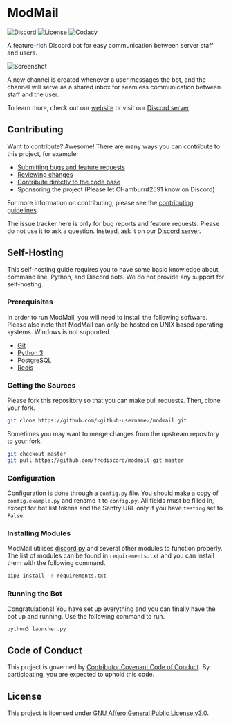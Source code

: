 # ModMail

[![Discord](https://discordapp.com/api/guilds/576016832956334080/embed.png)](https://discord.gg/wjWJwJB)
[![License](https://img.shields.io/github/license/chamburr/modmail.svg)](https://github.com/chamburr/modmail/blob/master/LICENSE)
[![Codacy](https://api.codacy.com/project/badge/Grade/aad8b5aee37940a08b15d6de2bc977a8)](https://www.codacy.com?utm_source=github.com&amp;utm_medium=referral&amp;utm_content=chamburr/modmail&amp;utm_campaign=Badge_Grade)

A feature-rich Discord bot for easy communication between server staff and users.

![Screenshot](https://modmail.xyz/images/screenshot.png)

A new channel is created whenever a user messages the bot, and the channel will serve as a shared inbox for seamless communication between staff and the user.

To learn more, check out our [website](https://modmail.xyz) or visit our [Discord server](https://discord.gg/wjWJwJB).

## Contributing

Want to contribute? Awesome! There are many ways you can contribute to this project, for example:

- [Submitting bugs and feature requests](https://github.com/frcdiscord/modmail/issues)
- [Reviewing changes](https://github.com/frcdiscord/modmail/pulls)
- [Contribute directly to the code base](https://github.com/frcdiscord/modmail/pulls)
- Sponsoring the project (Please let CHamburr#2591 know on Discord)

For more information on contributing, please see the [contributing guidelines](https://github.com/frcdiscord/modmail/blob/master/CONTRIBUTING.md).

The issue tracker here is only for bug reports and feature requests. Please do not use it to ask a question. Instead, ask it on our [Discord server](https://discord.gg/wjWJwJB).

## Self-Hosting

This self-hosting guide requires you to have some basic knowledge about command line, Python, and Discord bots. We do not provide any support for self-hosting.

### Prerequisites

In order to run ModMail, you will need to install the following software. Please also note that ModMail can only be hosted on UNIX based operating systems. Windows is not supported.

- [Git](https://git-scm.com)
- [Python 3](https://www.python.org/downloads/)
- [PostgreSQL](https://www.postgresql.org/download/)
- [Redis](https://redis.io/download/)

### Getting the Sources

Please fork this repository so that you can make pull requests. Then, clone your fork.

```sh
git clone https://github.com/<github-username>/modmail.git
```

Sometimes you may want to merge changes from the upstream repository to your fork.

```sh
git checkout master
git pull https://github.com/frcdiscord/modmail.git master
```

### Configuration

Configuration is done through a `config.py` file. You should make a copy of `config.example.py` and rename it to `config.py`. All fields must be filled in, except for bot list tokens and the Sentry URL only if you have `testing` set to `False`.

### Installing Modules

ModMail utilises [discord.py](https://github.com/Rapptz/discord.py) and several other modules to function properly. The list of modules can be found in `requirements.txt` and you can install them with the following command.

```sh
pip3 install -r requirements.txt
```

### Running the Bot

Congratulations! You have set up everything and you can finally have the bot up and running. Use the following command to run.

```sh
python3 launcher.py
```

## Code of Conduct

This project is governed by [Contributor Covenant Code of Conduct](https://github.com/chamburr/modmail/blob/master/CODE_OF_CONDUCT.md). By participating, you are expected to uphold this code.

## License

This project is licensed under [GNU Affero General Public License v3.0](https://github.com/chamburr/modmail/blob/master/LICENSE).
